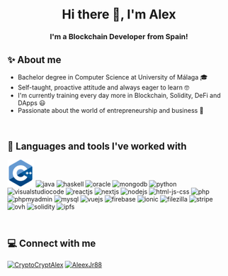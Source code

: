 <h1 align="center"> Hi there 👋, I'm Alex </h1>

<h3 align="center"> I'm a Blockchain Developer from Spain! </h3>

## ✨ About me

* Bachelor degree in Computer Science at University of Málaga 🎓
* Self-taught, proactive attitude and always eager to learn 🤓
* I'm currently training every day more in Blockchain, Solidity, DeFi and DApps 😃
* Passionate about the world of entrepreneurship and business 💼

<br>

## 🚀 Languages and tools I've worked with

<p align="left"> 
<img src="https://raw.githubusercontent.com/devicons/devicon/master/icons/cplusplus/cplusplus-original.svg" alt="cplusplus" width="60" height="60"/> 
<img src="https://logospng.org/download/java/logo-java-2048.png" alt="java" width="60" height="60"/> 
<img src="https://chrisconlan.com/wp-content/uploads/2018/06/haskell_logo_2.png" alt="haskell" width="60" height="60"/> 
<img src="https://logos-world.net/wp-content/uploads/2020/09/Oracle-Symbol.png" alt="oracle" width="60" height="60"/>
<img src="https://1000marcas.net/wp-content/uploads/2021/06/MongoDB-Logo.png" alt="mongodb" width="60" height="60"/> 
<img src="https://www.devacademy.es/wp-content/uploads/2018/10/python-logo-1024x1024.png" alt="python" width="60" height="60"/> 
<img src="http://wikiti.com.br/wp-content/uploads/2020/04/visual-studio-code-logo.png" alt="visualstudiocode" width="60" height="60"/> 
<img src="https://download.logo.wine/logo/React_(web_framework)/React_(web_framework)-Logo.wine.png" alt="reactjs" width="60" height="60"/> 
<img src="https://seeklogo.com/images/N/next-js-logo-7929BCD36F-seeklogo.com.png" alt="nextjs" width="60" height="60"/> 
<img src="https://download.logo.wine/logo/Node.js/Node.js-Logo.wine.png" alt="nodejs" width="60" height="60"/>
<img src="https://icon-library.com/images/html5-icon-png/html5-icon-png-1.jpg" alt="html-js-css" width="60" height="60"/>
<img src="https://logos-download.com/wp-content/uploads/2016/09/PHP_logo.png" alt="php" width="60" height="60"/> 
<img src="https://logonoid.com/images/phpmyadmin-logo.png" alt="phpmyadmin" width="60" height="60"/> 
<img src="https://logodownload.org/wp-content/uploads/2016/10/mysql-logo.png" alt="mysql" width="60" height="60"/> 
<img src="https://download.logo.wine/logo/Vue.js/Vue.js-Logo.wine.png" alt="vuejs" width="60" height="60"/> 
<img src="https://4.bp.blogspot.com/-Fxo_qnGJBj0/WRoDPNdlEII/AAAAAAAABF0/1mSHmv5gleQaCsHKEDgTB3DbNghjCXvZACLcB/s1600/logo_firebase_1920px_clr.png" alt="firebase" width="80" height="60"/> 
<img src="https://makeable.dk/wp-content/uploads/2020/09/logo_ionic-1024x1024.png" alt="ionic" width="60" height="60"/> 
<img src="https://logodownload.org/wp-content/uploads/2017/10/filezilla-logo-2.png" alt="filezilla" width="60" height="60"/> 
<img src="https://logodownload.org/wp-content/uploads/2017/06/stripe-logo.png" alt="stripe" width="60" height="60"/>
<img src="https://download.logo.wine/logo/OVH/OVH-Logo.wine.png" alt="ovh" width="60" height="60"/>
<img src="https://www.blockchainacademy.asia/wp-content/uploads/2019/04/solidity-188x300.png" alt="solidity" width="60" height="60"/>
<img src="https://definicionesde.org/wp-content/uploads/2020/07/Ipfs-logo-1024-ice-text-700x700.png" alt="ipfs" width="60" height="60"/> 

  
</p>

<br>

## 💻 Connect with me

<p align="left">
<a href="https://twitter.com/CryptoCryptAlex" target="blank"><img align="center" src="https://raw.githubusercontent.com/rahuldkjain/github-profile-readme-generator/master/src/images/icons/Social/twitter.svg" alt="CryptoCryptAlex" height="30" width="40" /></a>
<a href="https://www.linkedin.com/in/alejandro-mart%C3%ADn-moreno-9128b417b/" target="blank"><img align="center" src="https://raw.githubusercontent.com/rahuldkjain/github-profile-readme-generator/master/src/images/icons/Social/linked-in-alt.svg" alt="AleexJr88" height="30" width="40" /></a>
</p>
<br>
